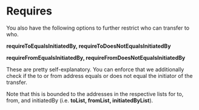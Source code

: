 # Requires

You also have the following options to further restrict who can transfer to who.

**requireToEqualsInitiatedBy, requireToDoesNotEqualsInitiatedBy**

**requireFromEqualsInitiatedBy, requireFromDoesNotEqualsInitiatedBy**

These are pretty self-explanatory. You can enforce that we additionally check if the to or from address equals or does not equal the initiator of the transfer.&#x20;

Note that this is bounded to the addresses in the respective lists for to, from, and initiatedBy (i.e. **toList, fromList, initiatedByList**).
